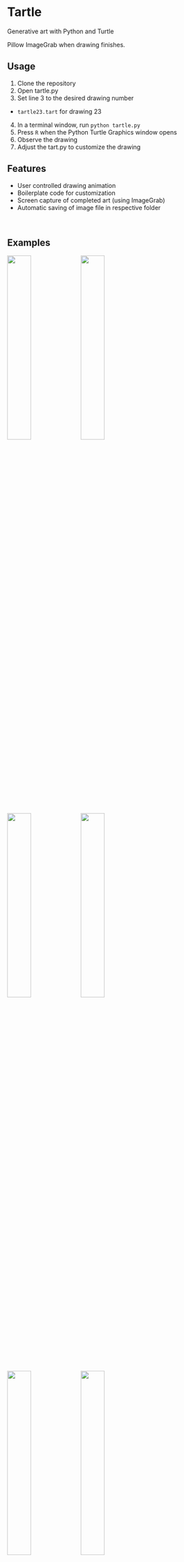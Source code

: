 # Tartle
Generative art with Python and Turtle

Pillow ImageGrab when drawing finishes.

## Usage
1. Clone the repository
2. Open tartle.py
3. Set line 3 to the desired drawing number
- `tartle23.tart` for drawing 23
4. In a terminal window, run `python tartle.py`
5. Press `R` when the Python Turtle Graphics window opens
6. Observe the drawing
7. Adjust the tart.py to customize the drawing

## Features
* User controlled drawing animation
* Boilerplate code for customization
* Screen capture of completed art (using ImageGrab)
* Automatic saving of image file in respective folder


&nbsp;
## Examples
<img src="./tartle01/tart.png" width="33%">
<img src="./tartle02/tart.png" width="33%">
<img src="./tartle03/tart.png" width="33%">
<img src="./tartle04/tart.png" width="33%">
<img src="./tartle05/tart.png" width="33%">
<img src="./tartle06/tart.png" width="33%">

![alt text](./tartle07/tart.png)
&nbsp;
tartle 07
&nbsp;

![alt text](./tartle08/tart.png)
&nbsp;
tartle 08
&nbsp;

![alt text](./tartle09/tart.png)
&nbsp;
tartle 09
&nbsp;

![alt text](./tartle10/tart.png)
&nbsp;
tartle 10
&nbsp;

![alt text](./tartle11/tart.png)
&nbsp;
tartle 11
&nbsp;

![alt text](./tartle12/tart.png)
&nbsp;
tartle 12
&nbsp;

![alt text](./tartle13/tart.png)
&nbsp;
tartle 13
&nbsp;

![alt text](./tartle14/tart.png)
&nbsp;
tartle 14
&nbsp;

![alt text](./tartle15/tart.png)
&nbsp;
tartle 15
&nbsp;

![alt text](./tartle16/tart.png)
&nbsp;
tartle 16
&nbsp;

![alt text](./tartle17/tart.png)
&nbsp;
tartle 17
&nbsp;

![alt text](./tartle18/tart.png)
&nbsp;
tartle 18
&nbsp;

![alt text](./tartle19/tart.png)
&nbsp;
tartle 19
&nbsp;

![alt text](./tartle20/tart.png)
&nbsp;
tartle 20
&nbsp;

![alt text](./tartle21/tart.png)
&nbsp;
tartle 21
&nbsp;

![alt text](./tartle22/tart.png)
&nbsp;
tartle 22
&nbsp;

![alt text](./tartle23/tart.png)
&nbsp;
tartle 23
&nbsp;

![alt text](./tartle24/tart.png)
&nbsp;
tartle 24
&nbsp;


![alt text](./tartle25/tart.png)
&nbsp;
tartle 25
&nbsp;

